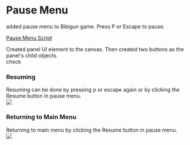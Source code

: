 # Pause Menu

added pause menu to Bibigun game. Press P or Escape to pause.

[Pause Menu Script](/Assets/Script/PauseMenu.cs)

Created panel UI element to the canvas. Then created two buttons as the panel's child objects.  
check


### Resuming
Resuming can be done by pressing p or escape again or by clicking the Resume button in pause menu.  
![](Resume.gif)

### Returning to Main Menu
Returning to main menu by clicking the Resume button in pause menu.  
![](Main-Menu.gif)

